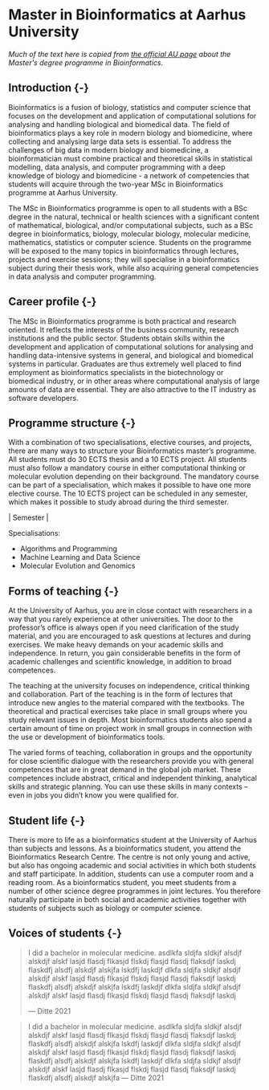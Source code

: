 
# Master in Bioinformatics at Aarhus University

*Much of the text here is copied from [the official AU page](https://kandidat.au.dk/en/bioinformatics/) about the Master's degree programme in Bioinformatics.*
  
## Introduction {-}
Bioinformatics is a fusion of biology, statistics and computer science that focuses on the development and application of computational solutions for analysing and handling biological and biomedical data. The field of bioinformatics plays a key role in modern biology and biomedicine, where collecting and analysing large data sets is essential. To address the challenges of big data in modern biology and biomedicine, a bioinformatician must combine practical and theoretical skills in statistical modelling, data analysis, and computer programming with a deep knowledge of biology and biomedicine -  a network of competencies that students will acquire through the two-year MSc in Bioinformatics programme at Aarhus University.

The MSc in Bioinformatics programme is open to all students with a BSc degree in the natural, technical or health sciences with a significant content of mathematical, biological, and/or computational subjects, such as a BSc degree in bioinformatics, biology, molecular biology, molecular medicine, mathematics, statistics or computer science. Students on the programme will be exposed to the many topics in bioinformatics through lectures, projects and exercise sessions; they will specialise in a bioinformatics subject during their thesis work, while also acquiring general competencies in data analysis and computer programming.

## Career profile {-}
The MSc in Bioinformatics programme is both practical and research oriented. It reflects the interests of the business community, research institutions and the public sector. Students obtain skills within the development and application of computational solutions for analysing and handling data-intensive systems in general, and biological and biomedical systems in particular. Graduates are thus extremely well placed to find employment as bioinformatics specialists in the biotechnology or biomedical industry, or in other areas where computational analysis of large amounts of data are essential. They are also attractive to the IT industry as software developers.

## Programme structure {-}
With a combination of two specialisations, elective courses, and projects, there are many ways to structure your Bioinformatics master’s programme. All students must do 30 ECTS thesis and a 10 ECTS project. All students must also follow a mandatory course in either computational thinking or molecular evolution depending on their background. The mandatory course can be part of a specialisation, which makes it possible to have one more elective course. The 10 ECTS project can be scheduled in any semester, which makes it possible to study abroad during the third semester. 

| Semester |


Specialisations:

- Algorithms and Programming
- Machine Learning and Data Science
- Molecular Evolution and Genomics

## Forms of teaching {-}
At the University of Aarhus, you are in close contact with researchers in a way that you rarely experience at other universities. The door to the professor’s office is always open if you need clarification of the study material, and you are encouraged to ask questions at lectures and during exercises. We make heavy demands on your academic skills and independence. In return, you gain considerable benefits in the form of academic challenges and scientific knowledge, in addition to broad competences.

The teaching at the university focuses on independence, critical thinking and collaboration. Part of the teaching is in the form of lectures that introduce new angles to the material compared with the textbooks. The theoretical and practical exercises take place in small groups where you study relevant issues in depth. Most bioinformatics students also spend a certain amount of time on project work in small groups in connection with the use or development of bioinformatics tools.

The varied forms of teaching, collaboration in groups and the opportunity for close scientific dialogue with the researchers provide you with general competences that are in great demand in the global job market. These competences include abstract, critical and independent thinking, analytical skills and strategic planning. You can use these skills in many contexts – even in jobs you didn’t know you were qualified for.

## Student life {-}
There is more to life as a bioinformatics student at the University of Aarhus than subjects and lessons. As a bioinformatics student, you attend the Bioinformatics Research Centre. The centre is not only young and active, but also has ongoing academic and social activities in which both students and staff participate. In addition, students can use a computer room and a reading room. As a bioinformatics student, you meet students from a number of other science degree programmes in joint lectures. You therefore naturally participate in both social and academic activities together with students of subjects such as biology or computer science. 

## Voices of students {-}


> I did a bachelor in molecular medicine. asdlkfa sldjfa sldkjf alsdjf alskdjf alskf lasjd flasdj flkasjd flskdj flasjd flasdj flaksdjf laskdj flaskdfj alsdfj alskdjf alskjfa lskdfj laskdjf dlkfa sldjfa sldkjf alsdjf alskdjf alskf lasjd flasdj flkasjd flskdj flasjd flasdj flaksdjf laskdj flaskdfj alsdfj alskdjf alskjfa lskdfj laskdjf dlkfa sldjfa sldkjf alsdjf alskdjf alskf lasjd flasdj flkasjd flskdj flasjd flasdj flaksdjf laskdj
> 
>  &mdash; Ditte 2021

> I did a bachelor in molecular medicine. asdlkfa sldjfa sldkjf alsdjf alskdjf alskf lasjd flasdj flkasjd flskdj flasjd flasdj flaksdjf laskdj flaskdfj alsdfj alskdjf alskjfa lskdfj laskdjf dlkfa sldjfa sldkjf alsdjf alskdjf alskf lasjd flasdj flkasjd flskdj flasjd flasdj flaksdjf laskdj flaskdfj alsdfj alskdjf alskjfa lskdfj laskdjf dlkfa sldjfa sldkjf alsdjf alskdjf alskf lasjd flasdj flkasjd flskdj flasjd flasdj flaksdjf laskdj flaskdfj alsdfj alskdjf alskjfa 
> &mdash; Ditte 2021